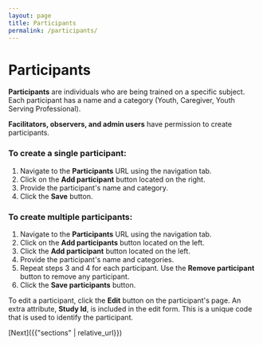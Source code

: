 ```yaml
---
layout: page
title: Participants
permalink: /participants/
---
```


# Participants

**Participants** are individuals who are being trained on a specific subject. Each participant has a name and a category (Youth, Caregiver, Youth Serving Professional).

**Facilitators, observers, and admin users** have permission to create participants.

### **To create a single participant:**

1. Navigate to the **Participants** URL using the navigation tab.
2. Click on the **Add participant** button located on the right.
3. Provide the participant's name and category.
4. Click the **Save** button.

### **To create multiple participants:**

1. Navigate to the **Participants** URL using the navigation tab.
2. Click on the **Add participants** button located on the left.
3. Click the **Add participant** button located on the left.
4. Provide the participant's name and categories.
5. Repeat steps 3 and 4 for each participant. Use the **Remove participant** button to remove any participant.
6. Click the **Save participants** button.

To edit a participant, click the **Edit** button on the participant's page. An extra attribute, **Study Id**, is included in the edit form. This is a unique code that is used to identify the participant.

[Next]({{"sections" | relative_url}})
